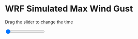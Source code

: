 <h1>WRF Simulated Max Wind Gust</h1>
<p>Drag the slider to change the time</p>

<div class="slidecontainer">
<input oninput='setImage(this)' class="slider" type="range" min="0" max="37" value="0" step="1" />
<img id='img'/>
</div>

<script>
var img = document.getElementById('img');
var img_array = ['/assets/images/wrf/w_wrfout_d01_2020-08-02_12:00:00.png',
'/assets/images/wrf/w_wrfout_d01_2020-08-02_13:00:00.png',
'/assets/images/wrf/w_wrfout_d01_2020-08-02_14:00:00.png',
'/assets/images/wrf/w_wrfout_d01_2020-08-02_15:00:00.png',
'/assets/images/wrf/w_wrfout_d01_2020-08-02_16:00:00.png',
'/assets/images/wrf/w_wrfout_d01_2020-08-02_17:00:00.png',
'/assets/images/wrf/w_wrfout_d01_2020-08-02_18:00:00.png',
'/assets/images/wrf/w_wrfout_d01_2020-08-02_19:00:00.png',
'/assets/images/wrf/w_wrfout_d01_2020-08-02_20:00:00.png',
'/assets/images/wrf/w_wrfout_d01_2020-08-02_21:00:00.png',
'/assets/images/wrf/w_wrfout_d01_2020-08-02_22:00:00.png',
'/assets/images/wrf/w_wrfout_d01_2020-08-02_23:00:00.png',
'/assets/images/wrf/w_wrfout_d01_2020-08-03_00:00:00.png',
'/assets/images/wrf/w_wrfout_d01_2020-08-03_01:00:00.png',
'/assets/images/wrf/w_wrfout_d01_2020-08-03_02:00:00.png',
'/assets/images/wrf/w_wrfout_d01_2020-08-03_03:00:00.png',
'/assets/images/wrf/w_wrfout_d01_2020-08-03_04:00:00.png',
'/assets/images/wrf/w_wrfout_d01_2020-08-03_05:00:00.png',
'/assets/images/wrf/w_wrfout_d01_2020-08-03_06:00:00.png',
'/assets/images/wrf/w_wrfout_d01_2020-08-03_07:00:00.png',
'/assets/images/wrf/w_wrfout_d01_2020-08-03_08:00:00.png',
'/assets/images/wrf/w_wrfout_d01_2020-08-03_09:00:00.png',
'/assets/images/wrf/w_wrfout_d01_2020-08-03_10:00:00.png',
'/assets/images/wrf/w_wrfout_d01_2020-08-03_11:00:00.png',
'/assets/images/wrf/w_wrfout_d01_2020-08-03_12:00:00.png',
'/assets/images/wrf/w_wrfout_d01_2020-08-03_13:00:00.png',
'/assets/images/wrf/w_wrfout_d01_2020-08-03_14:00:00.png',
'/assets/images/wrf/w_wrfout_d01_2020-08-03_15:00:00.png',
'/assets/images/wrf/w_wrfout_d01_2020-08-03_16:00:00.png',
'/assets/images/wrf/w_wrfout_d01_2020-08-03_17:00:00.png',
'/assets/images/wrf/w_wrfout_d01_2020-08-03_18:00:00.png',
'/assets/images/wrf/w_wrfout_d01_2020-08-03_19:00:00.png',
'/assets/images/wrf/w_wrfout_d01_2020-08-03_20:00:00.png',
'/assets/images/wrf/w_wrfout_d01_2020-08-03_21:00:00.png',
'/assets/images/wrf/w_wrfout_d01_2020-08-03_22:00:00.png',
'/assets/images/wrf/w_wrfout_d01_2020-08-03_23:00:00.png',
'/assets/images/wrf/w_wrfout_d01_2020-08-04_00:00:00.png',];
function setImage(obj)
{
        var value = obj.value;
        img.src = img_array[value];

}
</script>
